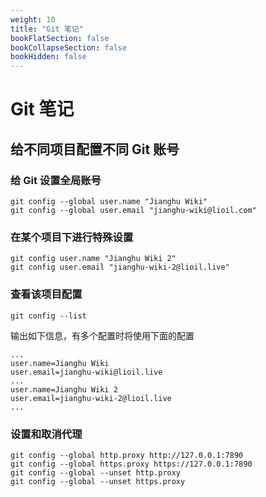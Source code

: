 ```yaml
---
weight: 10
title: "Git 笔记"
bookFlatSection: false
bookCollapseSection: false
bookHidden: false
---
```


# Git 笔记

## 给不同项目配置不同 Git 账号

### 给 Git 设置全局账号

```shell
git config --global user.name "Jianghu Wiki"
git config --global user.email "jianghu-wiki@lioil.com"
```

### 在某个项目下进行特殊设置

```shell
git config user.name "Jianghu Wiki 2"
git config user.email "jianghu-wiki-2@lioil.live"
```

### 查看该项目配置

```shell
git config --list
```

输出如下信息，有多个配置时将使用下面的配置

```shell
...
user.name=Jianghu Wiki
user.email=jianghu-wiki@lioil.live
...
user.name=Jianghu Wiki 2
user.email=jianghu-wiki-2@lioil.live
...
```

### 设置和取消代理
```shell
git config --global http.proxy http://127.0.0.1:7890
git config --global https.proxy https://127.0.0.1:7890
git config --global --unset http.proxy
git config --global --unset https.proxy
```